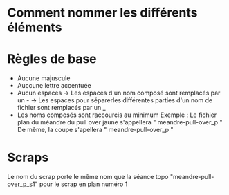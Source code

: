 # Comment nommer les différents éléments

# Règles de base
- Aucune majuscule
- Auccune lettre accentuée
- Aucun espaces
    -> Les espaces d'un nom composé sont remplacés par un - 
    -> Les espaces pour séparerles différentes parties d'un nom de fichier sont remplacés par un _
- Les noms composés sont raccourcis au minimum
        Exemple : Le fichier plan du méandre du pull over jaune s'appellera " meandre-pull-over_p "
                  De même, la coupe s'apellera " meandre-pull-over_p "


# Scraps
Le nom du scrap porte le même nom que la séance topo
"meandre-pull-over_p_s1" pour le scrap en plan numéro 1
 

